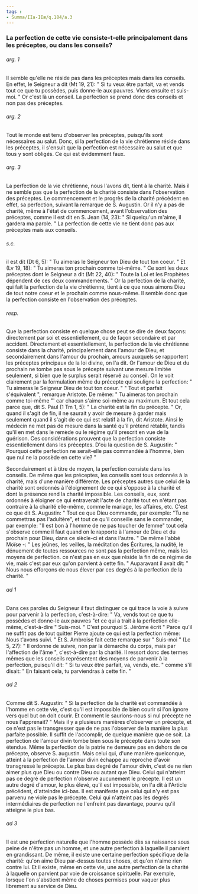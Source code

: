 ```yaml
---
tags : 
- Summa/IIa-IIæ/q.184/a.3
---
```


### La perfection de cette vie consiste-t-elle principalement dans les préceptes, ou dans les conseils?

###### arg. 1
Il semble qu'elle ne réside pas dans les préceptes mais dans les conseils. En effet, le Seigneur a dit (Mt 19, 21): " Si tu veux être parfait, va et vends tout ce que tu possèdes, puis donne-le aux pauvres. Viens ensuite et suis-moi. " Or c'est là un conseil. La perfection se prend donc des conseils et non pas des préceptes. 

###### arg. 2
Tout le monde est tenu d'observer les préceptes, puisqu'ils sont nécessaires au salut. Donc, si la perfection de la vie chrétienne réside dans les préceptes, il s'ensuit que la perfection est nécessaire au salut et que tous y sont obligés. Ce qui est évidemment faux. 

###### arg. 3
La perfection de la vie chrétienne, nous l'avons dit, tient à la charité. Mais il ne semble pas que la perfection de la charité consiste dans l'observation des préceptes. Le commencement et le progrès de la charité précèdent en effet, sa perfection, suivant la remarque de S. Augustin. Or il n'y a pas de charité, même à l'état de commencement, avant l'observation des préceptes, comme il est dit en S. Jean (14, 23): " Si quelqu'un m'aime, il gardera ma parole. " La perfection de cette vie ne tient donc pas aux préceptes mais aux conseils. 

###### s.c.
il est dit (Dt 6, 5): " Tu aimeras le Seigneur ton Dieu de tout ton coeur. " Et (Lv 19, 18): " Tu aimeras ton prochain comme toi-même. " Ce sont les deux préceptes dont le Seigneur a dit (Mt 22, 40): " Toute la Loi et les Prophètes dépendent de ces deux commandements. " Or la perfection de la charité, qui fait la perfection de la vie chrétienne, tient à ce que nous aimons Dieu de tout notre coeur et le prochain comme nous-même. Il semble donc que la perfection consiste en l'observation des préceptes. 

###### resp.
Que la perfection consiste en quelque chose peut se dire de deux façons: directement par soi et essentiellement, ou de façon secondaire et par accident. Directement et essentiellement, la perfection de la vie chrétienne consiste dans la charité, principalement dans l'amour de Dieu, et secondairement dans l'amour du prochain, amours auxquels se rapportent les préceptes principaux de la loi divine, on l'a dit. Or l'amour de Dieu et du prochain ne tombe pas sous le précepte suivant une mesure limitée seulement, si bien que le surplus serait réservé au conseil. On le voit clairement par la formulation même du précepte qui souligne la perfection: " Tu aimeras le Seigneur Dieu de tout ton coeur. " " Tout et parfait s'équivalent ", remarque Aristote. De même: " Tu aimeras ton prochain comme toi-même "' car chacun s'aime soi-même au maximum. Et tout cela parce que, dit S. Paul (1 Tm 1, 5): " La charité est la fin du précepte. " Or, quand il s'agit de fin, il ne saurait y avoir de mesure à garder mais seulement quand il s'agit de ce qui est relatif à la fin, dit Aristote. Ainsi le médecin ne met pas de mesure dans la santé qu'il prétend rétablir, tandis qu'il en met dans le remède ou le régime qu'il prescrit en vue de la guérison. Ces considérations prouvent que la perfection consiste essentiellement dans les préceptes. D'où la question de S. Augustin: " Pourquoi cette perfection ne serait-elle pas commandée à l'homme, bien que nul ne la possède en cette vie? " 

Secondairement et à titre de moyen, la perfection consiste dans les conseils. De même que les préceptes, les conseils sont tous ordonnés à la charité, mais d'une manière différente. Les préceptes autres que celui de la charité sont ordonnés à l'éloignement de ce qui s'oppose à la charité et dont la présence rend la charité impossible. Les conseils, eux, sont ordonnés à éloigner ce qui entraverait l'acte de charité tout en n'étant pas contraire à la charité elle-même, comme le mariage, les affaires, etc. C'est ce que dit S. Augustin: " Tout ce que Dieu commande, par exemple: "Tu ne commettras pas l'adultère", et tout ce qu'il conseille sans le commander, par exemple: "Il est bon à l'homme de ne pas toucher de femme" tout cela s'observe comme il faut quand on le rapporte à l'amour de Dieu et du prochain pour Dieu, dans ce siècle-ci et dans l'autre. " De même l'abbé Moïse -: " Les jeûnes, les veilles, la méditation des Écritures, la nudité, le dénuement de toutes ressources ne sont pas la perfection même, mais les moyens de perfection. ce n'est pas en eux que réside la fin de ce régime de vie, mais c'est par eux qu'on parvient à cette fin. " Auparavant il avait dit: " Nous nous efforçons de nous élever par ces degrés à la perfection de la charité. " 

###### ad 1
Dans ces paroles du Seigneur il faut distinguer ce qui trace la voie à suivre pour parvenir à la perfection, c'est-à-dire: " Va, vends tout ce que tu possèdes et donne-le aux pauvres "et ce qui a trait à la perfection elle-même, c'est-à-dire " Suis-moi. " C'est pourquoi S. Jérôme écrit " Parce qu'il ne suffit pas de tout quitter Pierre ajoute ce qui est la perfection même: Nous t'avons suivi. " Et S. Ambroise fait cette remarque sur " Suis-moi " (Lc 5, 27): " Il ordonne de suivre, non par la démarche du corps, mais par l'affection de l'âme ", c'est-à-dire par la charité. Il ressort donc des termes mêmes que les conseils représentent des moyens de parvenir à la perfection, puisqu'il dit: " Si tu veux être parfait, va, vends, etc. " comme s'il disait: " En faisant cela, tu parviendras à cette fin. " 

###### ad 2
Comme dit S. Augustin: " Si la perfection de la charité est commandée à l'homme en cette vie, c'est qu'il est impossible de bien courir si l'on ignore vers quel but on doit courir. Et comment le saurions-nous si nul précepte ne nous l'apprenait? " Mais il y a plusieurs manières d'observer un précepte, et ce n'est pas le transgresser que de ne pas l'observer de la manière la plus parfaite possible. Il suffit de l'accomplir, de quelque manière que ce soit. La perfection de l'amour divin tombe bien sous le précepte dans toute son étendue. Même la perfection de la patrie ne demeure pas en dehors de ce précepte, observe S. augustin. Mais celui qui, d'une manière quelconque, atteint à la perfection de l'amour divin échappe au reproche d'avoir transgressé le précepte. Le plus bas degré de l'amour divin, c'est de ne rien aimer plus que Dieu ou contre Dieu ou autant que Dieu. Celui qui n'atteint pas ce degré de perfection n'observe aucunement le précepte. Il est un autre degré d'amour, le plus élevé, qu'il est impossible, on l'a dit à l'Article précédent, d'atteindre ici-bas. Il est manifeste que celui qui n'y est pas parvenu ne viole pas le précepte. Celui qui n'atteint pas les degrés intermédiaires de perfection ne l'enfreint pas davantage, pourvu qu'il atteigne le plus bas. 

###### ad 3
Il est une perfection naturelle que l'homme possède dès sa naissance sous peine de n'être pas un homme, et une autre perfection à laquelle il parvient en grandissant. De même, il existe une certaine perfection spécifique de la charité: qu'on aime Dieu par-dessus toutes choses, et qu'on n'aime rien contre lui. Et il existe, même en cette vie, une autre perfection de la charité à laquelle on parvient par voie de croissance spirituelle. Par exemple, lorsque l'on s'abstient même de choses permises pour vaquer plus librement au service de Dieu. 

